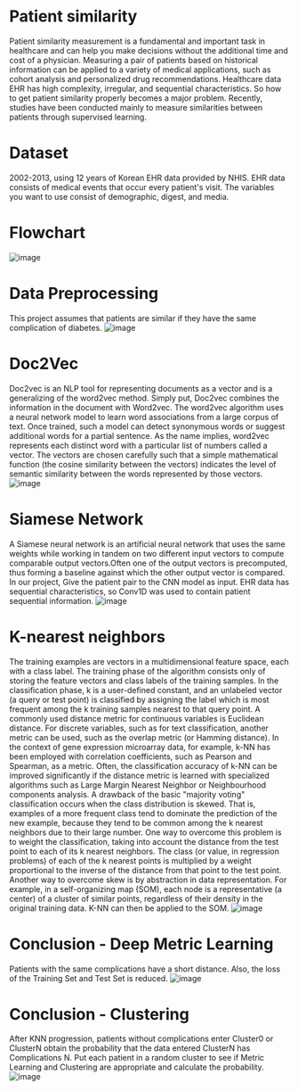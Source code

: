 # Patient similarity
Patient similarity measurement is a fundamental and important task in healthcare and can help you make decisions without the additional time and cost of a physician. Measuring a pair of patients based on historical information can be applied to a variety of medical applications, such as cohort analysis and personalized drug recommendations. Healthcare data EHR has high complexity, irregular, and sequential characteristics. So how to get patient similarity properly becomes a major problem. Recently, studies have been conducted mainly to measure similarities between patients through supervised learning.
# Dataset
2002-2013, using 12 years of Korean EHR data provided by NHIS. EHR data consists of medical events that occur every patient's visit. The variables you want to use consist of demographic, digest, and media.
# Flowchart
![image](https://user-images.githubusercontent.com/67357059/114868490-edca2980-9e30-11eb-8bc8-791c4602ad56.png)
# Data Preprocessing
This project assumes that patients are similar if they have the same complication of diabetes.
![image](https://user-images.githubusercontent.com/67357059/114868955-6f21bc00-9e31-11eb-86da-7072cace6fa9.png)
# Doc2Vec
Doc2vec is an NLP tool for representing documents as a vector and is a generalizing of the word2vec method. Simply put, Doc2vec combines the information in the document with Word2vec. The word2vec algorithm uses a neural network model to learn word associations from a large corpus of text. Once trained, such a model can detect synonymous words or suggest additional words for a partial sentence. As the name implies, word2vec represents each distinct word with a particular list of numbers called a vector. The vectors are chosen carefully such that a simple mathematical function (the cosine similarity between the vectors) indicates the level of semantic similarity between the words represented by those vectors.
![image](https://user-images.githubusercontent.com/67357059/114870016-a0e75280-9e32-11eb-86d8-918482705770.png)
# Siamese Network
A Siamese neural network is an artificial neural network that uses the same weights while working in tandem on two different input vectors to compute comparable output vectors.Often one of the output vectors is precomputed, thus forming a baseline against which the other output vector is compared. In our project, Give the patient pair to the CNN model as input. EHR data has sequential characteristics, so Conv1D was used to contain patient sequential information.
![image](https://user-images.githubusercontent.com/67357059/114870422-1fdc8b00-9e33-11eb-812f-0ea689253cdf.png)
# K-nearest neighbors
The training examples are vectors in a multidimensional feature space, each with a class label. The training phase of the algorithm consists only of storing the feature vectors and class labels of the training samples. In the classification phase, k is a user-defined constant, and an unlabeled vector (a query or test point) is classified by assigning the label which is most frequent among the k training samples nearest to that query point. A commonly used distance metric for continuous variables is Euclidean distance. For discrete variables, such as for text classification, another metric can be used, such as the overlap metric (or Hamming distance). In the context of gene expression microarray data, for example, k-NN has been employed with correlation coefficients, such as Pearson and Spearman, as a metric. Often, the classification accuracy of k-NN can be improved significantly if the distance metric is learned with specialized algorithms such as Large Margin Nearest Neighbor or Neighbourhood components analysis. A drawback of the basic "majority voting" classification occurs when the class distribution is skewed. That is, examples of a more frequent class tend to dominate the prediction of the new example, because they tend to be common among the k nearest neighbors due to their large number. One way to overcome this problem is to weight the classification, taking into account the distance from the test point to each of its k nearest neighbors. The class (or value, in regression problems) of each of the k nearest points is multiplied by a weight proportional to the inverse of the distance from that point to the test point. Another way to overcome skew is by abstraction in data representation. For example, in a self-organizing map (SOM), each node is a representative (a center) of a cluster of similar points, regardless of their density in the original training data. K-NN can then be applied to the SOM.
![image](https://user-images.githubusercontent.com/67357059/114870729-7944ba00-9e33-11eb-8ad5-040dc9cf0503.png)
# Conclusion - Deep Metric Learning
Patients with the same complications have a short distance. Also, the loss of the Training Set and Test Set is reduced.
![image](https://user-images.githubusercontent.com/67357059/114871103-e5272280-9e33-11eb-8732-f7b32569f1ed.png)
# Conclusion - Clustering
After KNN progression, patients without complications enter Cluster0 or ClusterN obtain the probability that the data entered ClusterN has Complications N. Put each patient in a random cluster to see if Metric Learning and Clustering are appropriate and calculate the probability.
![image](https://user-images.githubusercontent.com/67357059/114871349-2a4b5480-9e34-11eb-89c2-64339486ed2f.png)


